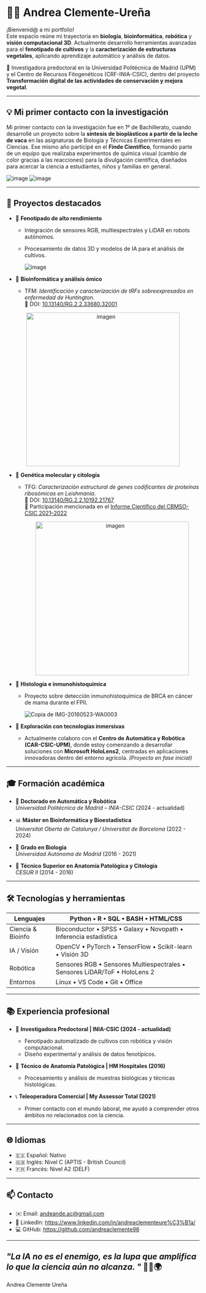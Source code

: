 # 👩‍🔬 Andrea Clemente-Ureña

¡Bienvenid@ a mi portfolio!  
Este espacio reúne mi trayectoria en **biología**, **bioinformática**, **robótica** y **visión computacional 3D**. Actualmente desarrollo herramientas avanzadas para el **fenotipado de cultivos** y la **caracterización de estructuras vegetales**, aplicando aprendizaje automático y análisis de datos.

📍 Investigadora predoctoral en la Universidad Politécnica de Madrid (UPM) y el Centro de Recursos Fitogenéticos (CRF-INIA-CSIC), dentro del proyecto **Transformación digital de las actividades de conservación y mejora vegetal**.

---
## 💡 Mi primer contacto con la investigación
Mi primer contacto con la investigación fue en 1º de Bachillerato, cuando desarrollé un proyecto sobre la **síntesis de bioplásticos a partir de la leche de vaca** en las asignaturas de Biología y Técnicas Experimentales en Ciencias. Ese mismo año participé en el **Finde Científico**, formando parte de un equipo que realizaba experimentos de química visual (cambio de color gracias a las reacciones) para la divulgación científica, diseñados para acercar la ciencia a estudiantes, niños y familias en general.


![image](https://github.com/user-attachments/assets/2507bf89-76fb-4903-b5fb-6aea3606fc46)                ![image](https://github.com/user-attachments/assets/fda0a450-37c9-4553-8ba1-94f0d26d670c)


---

## 🚀 Proyectos destacados

- 🌱 **Fenotipado de alto rendimiento**
  - Integración de sensores RGB, multiespectrales y LiDAR en robots autónomos.
  - Procesamiento de datos 3D y modelos de IA para el análisis de cultivos.
    
    ![image](https://github.com/user-attachments/assets/9905699f-ddda-4b6a-970a-08e2fbd359aa)

- 🧬 **Bioinformática y análisis ómico**
  - TFM: *Identificación y caracterización de tRFs sobreexpresados en enfermedad de Huntington*.  
    📄 DOI: [10.13140/RG.2.2.33680.32001](https://doi.org/10.13140/RG.2.2.33680.32001)
    
<p align="center">
  <img src="https://github.com/user-attachments/assets/8dfa2628-f892-4078-bde3-3915150bed34" alt="imagen" width="400">
</p>
     
- 🧪 **Genética molecular y citología**
  - TFG: *Caracterización estructural de genes codificantes de proteínas ribosómicas en Leishmania*.  
    📄 DOI: [10.13140/RG.2.2.10192.21767](https://doi.org/10.13140/RG.2.2.10192.21767)  
    📰 Participación mencionada en el [Informe Científico del CBMSO-CSIC 2021–2022](https://www.cbm.uam.es/wp-content/uploads/2024/07/CBM-Scientific-Report-2021-2022.pdf)
    
    <p align="center">
     <img src="https://github.com/user-attachments/assets/b740f460-1160-4a35-90c6-b3b2e5861f23" alt="imagen" width="400">
    </p>

- 🧫 **Histología e inmunohistoquímica**
  - Proyecto sobre detección inmunohistoquímica de BRCA en cáncer de mama durante el FPII.
    
    ![Copia de IMG-20160523-WA0003](https://github.com/user-attachments/assets/73e74b49-a323-40f3-b055-1f3bfaf9750c)
    
- 🥽 **Exploración con tecnologías inmersivas**
  - Actualmente colaboro con el **Centro de Automática y Robótica (CAR-CSIC-UPM)**, donde estoy comenzando a desarrollar soluciones con **Microsoft HoloLens2**, centradas en aplicaciones innovadoras dentro del entorno agrícola. *(Proyecto en fase inicial)*

---

## 🎓 Formación académica

- 📘 **Doctorado en Automática y Robótica**  
  *Universidad Politécnica de Madrid – INIA-CSIC* (2024 - actualidad)

- 📊 **Máster en Bioinformática y Bioestadística**  
  *Universitat Oberta de Catalunya / Universitat de Barcelona* (2022 - 2024)

- 🧬 **Grado en Biología**  
  *Universidad Autónoma de Madrid* (2016 - 2021)

- 🔬 **Técnico Superior en Anatomía Patológica y Citología**  
  *CESUR II* (2014 - 2016)

---

## 🛠️ Tecnologías y herramientas

| Lenguajes         | Python • R • SQL • BASH • HTML/CSS |
|------------------|-------------------------------------|
| Ciencia & Bioinfo | Bioconductor • SPSS • Galaxy • Novopath • Inferencia estadística |
| IA / Visión       | OpenCV • PyTorch • TensorFlow • Scikit-learn • Visión 3D |
| Robótica          | Sensores RGB • Sensores Multiespectrales • Sensores LiDAR/ToF • HoloLens 2 |
| Entornos          | Linux • VS Code • Git • Office |

---

## 📚 Experiencia profesional

- 🔬 **Investigadora Predoctoral | INIA-CSIC (2024 - actualidad)**
  - Fenotipado automatizado de cultivos con robótica y visión computacional.
  - Diseño experimental y análisis de datos fenotípicos.

- 🧫 **Técnico de Anatomía Patológica | HM Hospitales (2016)**
  - Procesamiento y análisis de muestras biológicas y técnicas histológicas.

- 📞 **Teleoperadora Comercial | My Assessor Total (2021)**
  - Primer contacto con el mundo laboral, me ayudó a comprender otros ámbitos no relacionados con la ciencia.
---

## 🌐 Idiomas

- 🇪🇸 Español: Nativo  
- 🇬🇧 Inglés: Nivel C (APTIS - British Council)  
- 🇫🇷 Francés: Nivel A2 (DELF)

---

## 📫 Contacto

- ✉️ Email: andeande.ac@gmail.com
- 🔗 LinkedIn: https://www.linkedin.com/in/andreaclementeure%C3%B1a/
- 💻 GitHub: https://github.com/andreaclemente96

---
##  _"La IA no es el enemigo, es la lupa que amplifica lo que la ciencia aún no alcanza. "_ 🤖🔬🌍
Andrea Clemente Ureña
